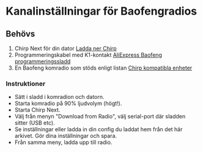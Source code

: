 # Kanalinställningar för Baofengradios

## Behövs
1. Chirp Next för din dator [Ladda ner Chirp](https://archive.chirpmyradio.com/chirp_next/)
2. Programmeringskabel med K1-kontakt [AliExpress Baofeng programmeringssladd](https://www.aliexpress.com/w/wholesale-baofeng-programming-cable.html)
3. En Baofeng komradio som stöds enligt listan [Chirp kompatibla enheter](https://chirpmyradio.com/projects/chirp/wiki/Home)

### Instruktioner
- Sätt i sladd i komradion och datorn.
- Starta komradio på 90% ljudvolym (högt!).
- Starta Chirp Next.
- Välj från menyn "Download from Radio", välj serial-port där sladden sitter (USB etc).
- Se inställningar eller ladda in din config du laddat hem från det här arkivet. Gör dina inställningar och spara.
- Från samma meny, ladda upp till radio. 
